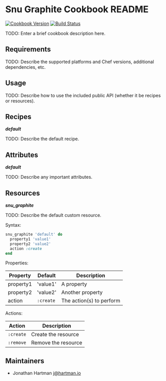 # Snu Graphite Cookbook README

[![Cookbook Version](https://img.shields.io/cookbook/v/snu_graphite.svg)][cookbook]
[![Build Status](https://img.shields.io/travis/socrata-cookbooks/snu_graphite.svg)][travis]

[cookbook]: https://supermarket.chef.io/cookbooks/snu_graphite
[travis]: https://travis-ci.org/socrata-cookbooks/snu_graphite

TODO: Enter a brief cookbook description here.

## Requirements

TODO: Describe the supported platforms and Chef versions, additional dependencies, etc.

## Usage

TODO: Describe how to use the included public API (whether it be recipes or resources).

## Recipes

***default***

TODO: Describe the default recipe.

## Attributes

***default***

TODO: Describe any important attributes.

## Resources

***snu_graphite***

TODO: Describe the default custom resource.

Syntax:

```ruby
snu_graphite 'default' do
  property1 'value1'
  property2 'value2'
  action :create
end
```

Properties:

| Property  | Default   | Description              |
|-----------|-----------|--------------------------|
| property1 | 'value1'  | A property               |
| property2 | 'value2'  | Another property         |
| action    | `:create` | The action(s) to perform |

Actions:

| Action    | Description         |
|-----------|---------------------|
| `:create` | Create the resource |
| `:remove` | Remove the resource |

## Maintainers

- Jonathan Hartman <j@hartman.io>
